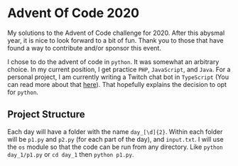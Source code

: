 # Advent Of Code 2020

My solutions to the Advent of Code challenge for 2020. After this abysmal year,
it is nice to look forward to a bit of fun. Thank you to those that have found a
way to contribute and/or sponsor this event.

I chose to do the advent of code in `python`. It was somewhat an arbitrary
choice. In my current position, I get practice `PHP`, `JavaScript`, and
`Java`. For a personal project, I am currently writing a Twitch chat bot in
`TypeScript` (You can read more about that
[here](https://github.com/sbreining/theoretically-meh)). That hopefully explains
the decision to opt for `python`.

## Project Structure

Each day will have a folder with the name `day_[\d]{2}`. Within each folder will
be `p1.py` and `p2.py` (for each part of the day), and `input.txt`. I will use
the `os` module so that the code can be run from any directory. Like
`python day_1/p1.py` or `cd day_1` then `python p1.py`.
